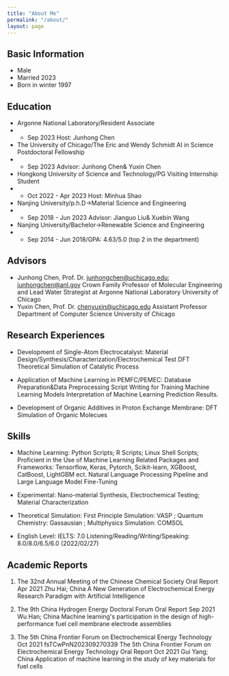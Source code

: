 ```yaml
---
title: "About Me"
permalink: "/about/"
layout: page
---
```

## Basic Information
 - Male
 - Married 2023
 - Born in winter 1997

## Education

 - Argonne National Laboratory/Resident Associate
 -  - Sep 2023 Host: Junhong Chen
 - The University of Chicago/The Eric and Wendy Schmidt AI in Science Postdoctoral Fellowship
 -  - Sep 2023 Advisor: Junhong Chen& Yuxin Chen
 - Hongkong University of Science and Technology/PG Visiting Internship Student
 - -  Oct 2022 - Apr 2023 Host: Minhua Shao
 - Nanjing University/p.h.D→Material Science and Engineering
 -  - Sep 2018 - Jun 2023 Advisor: Jianguo Liu& Xuebin Wang
 - Nanjing University/Bachelor→Renewable Science and Engineering
 -  - Sep 2014 - Jun 2018/GPA: 4.63/5.0 (top 2 in the department)

## Advisors

 - Junhong Chen, Prof. Dr.
junhongchen@uchicago.edu; junhongchen@anl.gov
Crown Family Professor of Molecular Engineering and Lead Water Strategist at Argonne National Laboratory
University of Chicago
 - Yuxin Chen, Prof. Dr.
chenyuxin@uchicago.edu
Assistant Professor
Department of Computer Science
University of Chicago

## Research Experiences

 - Development of Single-Atom Electrocatalyst:
Material Design/Synthesis/Characterization/Electrochemical Test
DFT Theoretical Simulation of Catalytic Process

 - Application of Machine Learning in PEMFC/PEMEC:
Database Preparation&Data Preprocessing
Script Writing for Training Machine Learning Models
Interpretation of Machine Learning Prediction Results.

 - Development of Organic Additives in Proton Exchange Membrane:
DFT Simulation of Organic Molecues

## Skills

 - Machine Learning:
Python Scripts; R Scripts; Linux Shell Scripts; Proficient in the Use of Machine Learning Related Packages and
Frameworks: Tensorflow, Keras, Pytorch, Scikit-learn, XGBoost, CatBoost, LightGBM ect.
Natural Language Processing Pipeline and Large Language Model Fine-Tuning

 - Experimental:
Nano-material Synthesis, Electrochemical Testing; Material Characterization

 - Theoretical Simulation:
First Principle Simulation: VASP ; Quantum Chemistry: Gassausian ; Multiphysics Simulation: COMSOL

 - English Level:
IELTS: 7.0 Listening/Reading/Writing/Speaking: 8.0/8.0/6.5/6.0 (2022/02/27)

## Academic Reports
1. The 32nd Annual Meeting of the Chinese Chemical Society
Oral Report
Apr 2021
Zhu Hai; China
A New Generation of Electrochemical Energy Research Paradigm with Artificial Intelligence

2. The 9th China Hydrogen Energy Doctoral Forum
Oral Report
Sep 2021
Wu Han; China
Machine learning's participation in the design of high-performance fuel cell membrane electrode assemblies

3. The 5th China Frontier Forum on Electrochemical Energy Technology Oct 2021
fsTCwPnN202309270339
The 5th China Frontier Forum on Electrochemical Energy Technology
Oral Report
Oct 2021
Gui Yang; China
Application of machine learning in the study of key materials for fuel cells

